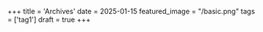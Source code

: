 +++
title = 'Archives'
date = 2025-01-15
featured_image = "/basic.png"
tags = ['tag1']
draft = true
+++
